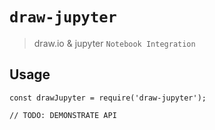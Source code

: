 # `draw-jupyter`

> draw.io & jupyter `Notebook Integration`

## Usage

```
const drawJupyter = require('draw-jupyter');

// TODO: DEMONSTRATE API
```
